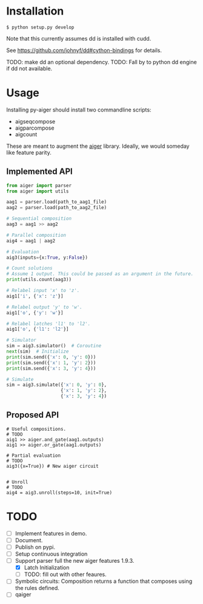 # Installation

`$ python setup.py develop`

Note that this currently assumes dd is installed with cudd.

See https://github.com/johnyf/dd#cython-bindings for details.

TODO: make dd an optional dependency.
TODO: Fall by to python dd engine if dd not available.


# Usage

Installing py-aiger should install two commandline scripts:

- aigseqcompose
- aigparcompose
- aigcount

These are meant to augment the
[aiger](fmv.jku.at/aiger/aiger-1.9.9.tar.gz) library. Ideally, we
would someday like feature parity.


## Implemented API

```python
from aiger import parser
from aiger import utils

aag1 = parser.load(path_to_aag1_file)
aag2 = parser.load(path_to_aag2_file)

# Sequential composition
aag3 = aag1 >> aag2

# Parallel composition
aig4 = aag1 | aag2

# Evaluation
aig3(inputs={x:True, y:False})

# Count solutions
# Assume 1 output. This could be passed as an argument in the future.
print(utils.count(aag3))

# Relabel input 'x' to 'z'.
aig1['i', {'x': 'z'}]

# Relabel output 'y' to 'w'.
aig1['o', {'y': 'w'}]

# Relabel latches 'l1' to 'l2'.
aig1['o', {'l1': 'l2'}]

# Simulator
sim = aig3.simulator()  # Coroutine
next(sim)  # Initialize
print(sim.send({'x': 0, 'y': 0}))
print(sim.send({'x': 1, 'y': 2}))
print(sim.send({'x': 3, 'y': 4}))

# Simulate
sim = aig3.simulate({'x': 0, 'y': 0}, 
                    {'x': 1, 'y': 2},
                    {'x': 3, 'y': 4})
```

## Proposed API

```
# Useful compositions.
# TODO
aig1 >> aiger.and_gate(aag1.outputs)
aig1 >> aiger.or_gate(aag1.outputs)

# Partial evaluation
# TODO
aig3({x=True}) # New aiger circuit


# Unroll
# TODO
aig4 = aig3.unroll(steps=10, init=True)
```


# TODO

- [ ] Implement features in demo.
- [ ] Document.
- [ ] Publish on pypi.
- [ ] Setup continuous integration
- [ ] Support parser full the new aiger features 1.9.3.
  - [X] Latch Initialization
  - [ ] TODO: fill out with other feaures.
- [ ] Symbolic circuits: Composition returns a function that composes using the rules defined.
- [ ] qaiger
